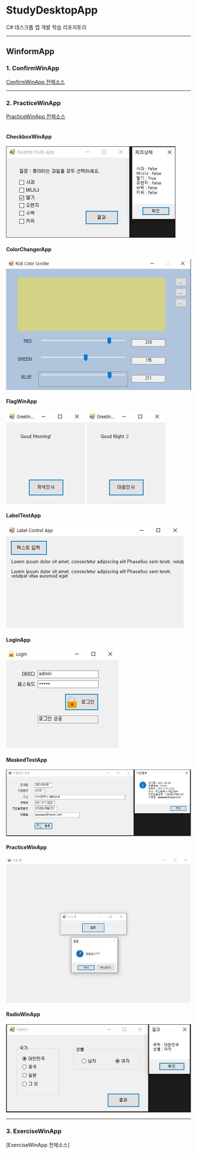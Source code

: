 # StudyDesktopApp
C# 데스크톱 앱 개발 학습 리포지토리


-------------------------------------
## WinformApp
### 1. ConfirmWinApp
[ConfirmWinApp 전체소스](https://github.com/taekyom/StudyDesktopApp/tree/main/WinformApp/ConfirmWinApp)

-------------------------------------
### 2. PracticeWinApp
[PracticeWinApp 전체소스](https://github.com/taekyom/StudyDesktopApp/tree/main/WinformApp/PracticeWinApp) </br>
</br>
#### CheckboxWinApp </br>
![결과](https://github.com/taekyom/StudyDesktopApp/blob/main/WinformApp/ref_images/checkboxwinapp.JPG "실행화면") 
#### ColorChangerApp </br>
![결과](https://github.com/taekyom/StudyDesktopApp/blob/main/WinformApp/ref_images/colorchangerapp.JPG "실행화면") 
#### FlagWinApp </br>
![결과](https://github.com/taekyom/StudyDesktopApp/blob/main/WinformApp/ref_images/flagwinapp1.JPG "실행화면")
![결과](https://github.com/taekyom/StudyDesktopApp/blob/main/WinformApp/ref_images/flagwinapp2.JPG "실행화면") 
#### LabelTestApp </br>
![결과](https://github.com/taekyom/StudyDesktopApp/blob/main/WinformApp/ref_images/labletestapp.JPG "실행화면") 
#### LoginApp </br>
![결과](https://github.com/taekyom/StudyDesktopApp/blob/main/WinformApp/ref_images/loginapp.JPG "실행화면") 
#### MaskedTestApp </br>
![결과](https://github.com/taekyom/StudyDesktopApp/blob/main/WinformApp/ref_images/maskedtestapp.JPG "실행화면") 
#### PracticeWinApp </br>
![결과](https://github.com/taekyom/StudyDesktopApp/blob/main/WinformApp/ref_images/practicewinapp.JPG "실행화면") 
#### RadioWinApp </br>
![결과](https://github.com/taekyom/StudyDesktopApp/blob/main/WinformApp/ref_images/radiowinapp.JPG "실행화면") 

-------------------------------------
### 3. ExerciseWinApp
[ExerciseWinApp 전체소스]
